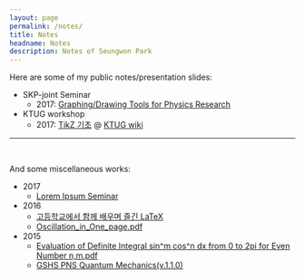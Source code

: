 ```yaml
---
layout: page
permalink: /notes/
title: Notes
headname: Notes
description: Notes of Seungwon Park
---
```


Here are some of my public notes/presentation slides:

* SKP-joint Seminar
	* 2017: [Graphing/Drawing Tools for Physics Research](2017SKPjoint-SNU-Graphing,Drawing%20Tools%20for%20Physics%20Research.pdf)
* KTUG workshop
	* 2017: [TikZ 기초](2017workshop-TikZ-intro.zip) @ [KTUG wiki](http://wiki.ktug.org/wiki/wiki.php/LaTeXWorkshop/2017#s-3)

<hr>
<br/>

And some miscellaneous works:

* 2017
	* [Lorem Ipsum Seminar](https://github.com/seungwonpark/lipsum-seminar)
* 2016
	* [고등학교에서 함께 배우며 즐긴 LaTeX](2017KTSbook-swpark.pdf)
	* [Oscillation_in_One_page.pdf](../Oscillation_in_One_page.pdf)
* 2015
	* [Evaluation of Definite Integral sin^m cos^n dx from 0 to 2pi for Even Number n,m.pdf](../Evaluation%20of%20Definite%20Integral%20sin^m%20cos^n%20dx%20from%200%20to%202pi%20for%20Even%20Number%20n,m.pdf)
	* [GSHS PNS Quantum Mechanics(v.1.1.0)](../Quantum%20Mechanics%20V%201.1.0.pdf)
